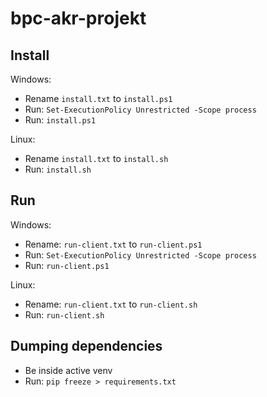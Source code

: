# bpc-akr-projekt

## Install

Windows:

- Rename `install.txt` to `install.ps1`
- Run: `Set-ExecutionPolicy Unrestricted -Scope process`
- Run: `install.ps1`

Linux:

- Rename `install.txt` to `install.sh`
- Run: `install.sh`


## Run

Windows:

- Rename: `run-client.txt` to `run-client.ps1`
- Run: `Set-ExecutionPolicy Unrestricted -Scope process`
- Run: `run-client.ps1`


Linux:

- Rename: `run-client.txt` to `run-client.sh`
- Run: `run-client.sh`


## Dumping dependencies

- Be inside active venv
- Run: `pip freeze > requirements.txt`

